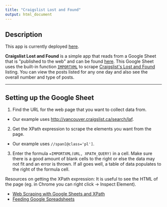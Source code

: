 ```yaml
---
title: "Craigslist Lost and Found"
output: html_document
---
```


## Description

This app is currently deployed [here](https://jennybc.shinyapps.io/craigslist-lost-and-found).

**Craigslist Lost and Found** is a simple app that reads from a Google Sheet that is "published to the web" and can be found [here](https://docs.google.com/spreadsheets/d/1qtvN-PKWvIbmTJ-RSmga1m2iGn7Mze4w_yRg9ZJx2TU/pubhtml). This Google Sheet uses the built-in function [`IMPORTXML`](https://support.google.com/docs/answer/3093342?hl=en) to scrape [Craigslist's Lost and Found](http://vancouver.craigslist.ca/search/laf) listing. You can view the posts listed for any one day and also see the overall number and type of posts.

---

## Setting up the Google Sheet

1. Find the URL for the web page that you want to collect data from.
  - Our example uses <http://vancouver.craigslist.ca/search/laf>.
2. Get the XPath expression to scrape the elements you want from the page.
  - Our example uses `//span[@class='pl']`.
3. Enter the formula `=IMPORTXML(URL, XPATH_QUERY)` in a cell. Make sure there is a good amount of blank cells to the right or else the data may not fit and an error is thrown. If all goes well, a table of data populates to the right of the formula cell. 

Resources on getting the XPath expression: It is useful to see the HTML of the page (eg. in Chrome you can right click -> Inspect Element).

  * [Web Scraping with Google Sheets and XPath](http://vancouverdata.blogspot.ca/2011/02/how-to-web-scraping-xpath-html-google.html)
  * [Feeding Google Spreadsheets](https://mashe.hawksey.info/2012/10/feeding-google-spreadsheets-exercises-in-import/)
